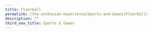 ```yaml
---
title: Floorball
permalink: /the-anthonian-experience/Sports-and-Games/Floorball/
description: ""
third_nav_title: Sports & Games
---
```

